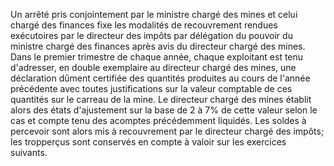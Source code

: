 Un arrêté pris conjointement par le ministre chargé des
mines et celui chargé des finances fixe les modalités de recouvrement
rendues exécutoires par le directeur des impôts par délégation du
pouvoir du ministre chargé des finances après avis du directeur chargé
des mines.
Dans le premier trimestre de chaque année, chaque exploitant est tenu
d'adresser, en double exemplaire au directeur chargé des mines, une
déclaration dûment certifiée des quantités produites au cours de l'année
précédente avec toutes justifications sur la valeur comptable de ces
quantités sur le carreau de la mine. Le directeur chargé des mines
établit alors des états d'ajustement sur la base de 2 à 7% de cette
valeur selon le cas et compte tenu des acomptes précédemment liquidés.
Les soldes à percevoir sont alors mis à recouvrement par le directeur
chargé des impôts; les tropperçus sont conservés en compte à valoir sur
les exercices suivants.